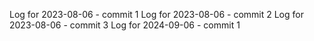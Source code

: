 Log for 2023-08-06 - commit 1
Log for 2023-08-06 - commit 2
Log for 2023-08-06 - commit 3
Log for 2024-09-06 - commit 1
